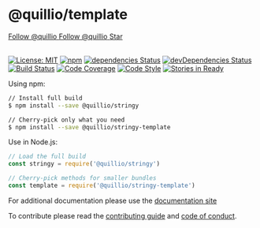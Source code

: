 # @quillio/template  

<div class="social-buttons">
    <a href="https://twitter.com/Quillio_io" class="btn twitter-follow-btn">
        <i></i>
        <span class="label">Follow @quillio</span>
    </a>
    <a href="https://github.com/quillio" class="btn gh-follow-btn">
        <i></i>
        <span class="label">Follow @quillio</span>
    </a>
    <a href="https://github.com/quillio/stringy" class="btn gh-follow-btn">
        <i></i>
        <span class="label">Star</span>
    </a>
</div>
<br>

[![License: MIT][license-badge]][license]
[![npm][npm-badge]][npm]
[![dependencies Status][npm-deps-badge]][npm-deps]
[![devDependencies Status][npm-dev-deps-badge]][npm-dev-deps]
[![Build Status][ci-badge]][ci]
[![Code Coverage][code-cov-badge]][code-cov]
[![Code Style][code-style-badge]][code-style]
[![Stories in Ready][waffle-badge]][waffle]

Using npm:
```sh
// Install full build
$ npm install --save @quillio/stringy

// Cherry-pick only what you need
$ npm install --save @quillio/stringy-template
```

Use in Node.js: 
```js
// Load the full build
const stringy = require('@quillio/stringy')

// Cherry-pick methods for smaller bundles
const template = require('@quillio/stringy-template')
```

For additional documentation please use the 
[documentation site](https://quillio.io/stringy)

To contribute please read the
[contributing guide](https://github.com/quillio/stringy/blob/master/CONTRIBUTING.md) and
[code of conduct](https://github.com/quillio/stringy/blob/master/CODE_OF_CONDUCT.md).


[ci]: https://travis-ci.org/Quillio/stringy
[ci-badge]: https://travis-ci.org/Quillio/stringy.svg?branch=master

[waffle]: http://waffle.io/Quillio/stringy
[waffle-badge]: https://img.shields.io/waffle/label/Quillio/stringy.svg

[npm]: https://www.npmjs.org/package/@quillio/stringy-template
[npm-badge]: https://img.shields.io/npm/v/@quillio/stringy-template.svg

[npm-deps]: https://david-dm.org/quillio/stringy
[npm-deps-badge]: https://david-dm.org/quillio/stringy/status.svg

[npm-dev-deps]: https://david-dm.org/quillio/stringy?type=dev
[npm-dev-deps-badge]: https://david-dm.org/quillio/stringy/dev-status.svg

[code-cov]: https://coveralls.io/github/Quillio/stringy
[code-cov-badge]: https://coveralls.io/repos/github/Quillio/stringy/badge.svg

[code-style]: https://github.com/airbnb/javascript
[code-style-badge]: https://img.shields.io/badge/code%20style-airbnb-brightgreen.svg

[license]: https://opensource.org/licenses/MIT
[license-badge]: https://img.shields.io/badge/License-MIT-brightgreen.svg
